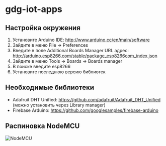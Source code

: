 # gdg-iot-apps

## Настройка окружения
1. Установите Arduino IDE: http://www.arduino.cc/en/main/software
2. Зайдите в меню File -> Preferences
3. Введите в поле Additional Boards Manager URL адрес: http://arduino.esp8266.com/stable/package_esp8266com_index.json
4. Зайдите в меню Tools -> Boards -> Boards manager
5. В поиске введите esp8266
6. Установите последнюю версию библиотек

## Необходимые библиотеки
* Adafruit DHT Unified: https://github.com/adafruit/Adafruit_DHT_Unified (можно установить через Library manager)
* Firebase Arduino: https://github.com/googlesamples/firebase-arduino

## Распиновка NodeMCU
![NodeMCU](https://raw.githubusercontent.com/nodemcu/nodemcu-devkit-v1.0/master/Documents/NODEMCU_DEVKIT_V1.0_PINMAP.png)
